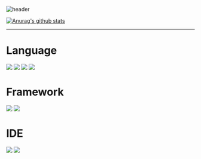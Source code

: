 ![header](https://capsule-render.vercel.app/api?type=slice&color=gradient&text=%20eFFx%20%20&height=200&fontSize=100)

[![Anurag's github stats](https://github-readme-stats.vercel.app/api?username=effx13&show_icons=true&theme={theme})](https://github.com/effx13/github-readme-stats)
* * *
# Language 
<img src="https://img.shields.io/badge/Java-007396?style=for-the-badge&amp;logo=Java&amp;logoColor=white"> <img src="https://img.shields.io/badge/Python-3776AB?style=for-the-badge&amp;logo=Python&amp;logoColor=white"> <img src="https://img.shields.io/badge/JavaScript-F7DF1E?style=for-the-badge&amp;logo=JavaScript&amp;logoColor=white"> <img src="https://img.shields.io/badge/TypeScript-3178C6?style=for-the-badge&amp;logo=TypeScript&amp;logoColor=white"> 
# Framework
<img src="https://img.shields.io/badge/Node.js-339933.svg?&style=for-the-badge&logo=Nodedotjs&logoColor=white"> <img src="https://img.shields.io/badge/Express-000000.svg?&style=for-the-badge&logo=Express&logoColor=white"> 
# IDE
<img src="https://img.shields.io/badge/IntelliJ%20IDEA-000000?style=for-the-badge&amp;logo=intellijidea&amp;logoColor=white"> <img src="https://img.shields.io/badge/Visual%20Studio%20Code-007ACC?style=for-the-badge&amp;logo=visualstudiocode&amp;logoColor=white">

